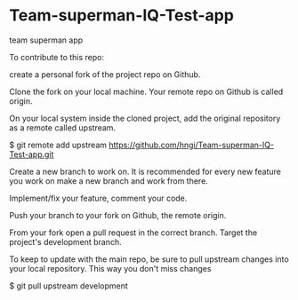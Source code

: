 # Team-superman-IQ-Test-app
team superman app

To contribute to this repo:

create a personal fork of the project repo on Github.

 Clone the fork on your local machine. Your remote repo on Github is called origin.

 On your local system inside the cloned project, add the original repository as a remote called upstream.

 $ git remote add upstream https://github.com/hngi/Team-superman-IQ-Test-app.git

 Create a new branch to work on. It is recommended for every new feature you work on make a new branch and work from there. 

 Implement/fix your feature, comment your code.

 Push your branch to your fork on Github, the remote origin.

 From your fork open a pull request in the correct branch. Target the project's development branch.

 

To keep to update with the main repo, be sure to pull upstream changes into your local repository. This way you don't miss changes

 $ git pull upstream development

